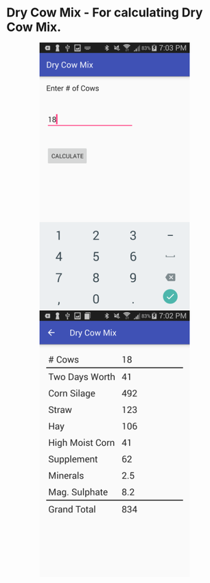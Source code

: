 # Dry Cow Mix - For calculating Dry Cow Mix.

<p align="center">
  <img src="input.png" width="350"/>
  <img src="values.png" width="350"/>
</p>

